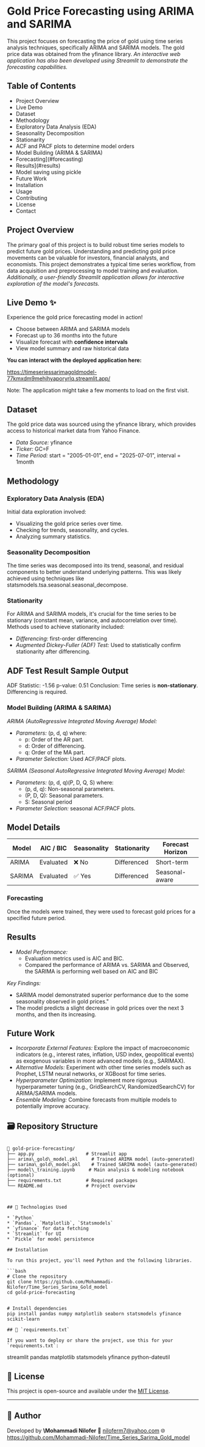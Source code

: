 # Gold Price Forecasting using ARIMA and SARIMA

This project focuses on forecasting the price of gold using time series analysis techniques, specifically ARIMA and SARIMA models. The gold price data was obtained from the yfinance library. *An interactive web application has also been developed using Streamlit to demonstrate the forecasting capabilities.*

## Table of Contents

- Project Overview
- Live Demo 
- Dataset
- Methodology
- Exploratory Data Analysis (EDA)
- Seasonality Decomposition
- Stationarity
- ACF and PACF plots to determine model orders
- Model Building (ARIMA & SARIMA)
- Forecasting](#forecasting)
- Results](#results)
- Model saving using pickle 
- Future Work
- Installation
- Usage
- Contributing
- License
- Contact

## Project Overview

The primary goal of this project is to build robust time series models to predict future gold prices. Understanding and predicting gold price movements can be valuable for investors, financial analysts, and economists. This project demonstrates a typical time series workflow, from data acquisition and preprocessing to model training and evaluation. *Additionally, a user-friendly Streamlit application allows for interactive exploration of the model's forecasts.*

## Live Demo ✨

Experience the gold price forecasting model in action!

- Choose between ARIMA and SARIMA models
- Forecast up to 36 months into the future
- Visualize forecast with **confidence intervals**
- View model summary and raw historical data

 **You can interact with the deployed application here:**

https://timeseriessarimagoldmodel-77kmxdm9mehjhyaporyrlq.streamlit.app/


Note: The application might take a few moments to load on the first visit.

## Dataset

The gold price data was sourced using the yfinance library, which provides access to historical market data from Yahoo Finance.

- *Data Source:* yfinance
- *Ticker:* GC=F 
- *Time Period:* start = "2005-01-01", end = "2025-07-01", interval = 1month


## Methodology

### Exploratory Data Analysis (EDA)

Initial data exploration involved:
- Visualizing the gold price series over time.
- Checking for trends, seasonality, and cycles.
- Analyzing summary statistics.

### Seasonality Decomposition

The time series was decomposed into its trend, seasonal, and residual components to better understand underlying patterns. This was likely achieved using techniques like statsmodels.tsa.seasonal.seasonal_decompose.

### Stationarity

For ARIMA and SARIMA models, it's crucial for the time series to be stationary (constant mean, variance, and autocorrelation over time). Methods used to achieve stationarity included:
- *Differencing:* first-order differencing
- *Augmented Dickey-Fuller (ADF) Test:* Used to statistically confirm stationarity after differencing.

## ADF Test Result Sample Output

ADF Statistic: -1.56
p-value: 0.51
Conclusion: Time series is **non-stationary**. Differencing is required.

### Model Building (ARIMA & SARIMA)

*ARIMA (AutoRegressive Integrated Moving Average) Model:*
- *Parameters:* (p, d, q) where:
    - p: Order of the AR part.
    - d: Order of differencing.
    - q: Order of the MA part.
- *Parameter Selection:* Used ACF/PACF plots.

*SARIMA (Seasonal AutoRegressive Integrated Moving Average) Model:*
- *Parameters:* (p, d, q)(P, D, Q, S) where:
    - (p, d, q): Non-seasonal parameters.
    - (P, D, Q): Seasonal parameters.
    - S: Seasonal period
- *Parameter Selection:* seasonal ACF/PACF plots.

## Model Details

| Model  | AIC / BIC | Seasonality | Stationarity | Forecast Horizon |
| ------ | --------- | ----------- | ------------ | ---------------- |
| ARIMA  | Evaluated | ❌ No        | Differenced  | Short-term       |
| SARIMA | Evaluated | ✅ Yes       | Differenced  | Seasonal-aware  

### Forecasting

Once the models were trained, they were used to forecast gold prices for a specified future period.

## Results


- *Model Performance:*
    - Evaluation metrics used is AIC and BIC.
    - Compared the performance of ARIMA vs. SARIMA and Observed, the SARIMA is performing well based on AIC and BIC
  

*Key Findings:*
- SARIMA model demonstrated superior performance due to the some seasonality observed in gold prices."
- The model predicts a slight decrease in gold prices over the next 3 months, and then its increasing.

## Future Work

- *Incorporate External Features:* Explore the impact of macroeconomic indicators (e.g., interest rates, inflation, USD index, geopolitical events) as exogenous variables in more advanced models (e.g., SARIMAX).
- *Alternative Models:* Experiment with other time series models such as Prophet, LSTM neural networks, or XGBoost for time series.
- *Hyperparameter Optimization:* Implement more rigorous hyperparameter tuning (e.g., GridSearchCV, RandomizedSearchCV) for ARIMA/SARIMA models.
- *Ensemble Modeling:* Combine forecasts from multiple models to potentially improve accuracy.


## 🗃️ Repository Structure

```

📁 gold-price-forecasting/
├── app.py                   # Streamlit app
├── arima\_gold\_model.pkl     # Trained ARIMA model (auto-generated)
├── sarima\_gold\_model.pkl    # Trained SARIMA model (auto-generated)
├── model\_training.ipynb     # Main analysis & modeling notebook (optional)
├── requirements.txt         # Required packages
└── README.md                # Project overview



## 🧰 Technologies Used

* `Python`
* `Pandas`, `Matplotlib`, `Statsmodels`
* `yfinance` for data fetching
* `Streamlit` for UI
* `Pickle` for model persistence

## Installation

To run this project, you'll need Python and the following libraries.

```bash
# Clone the repository
git clone https://github.com/Mohammadi-Nilofer/Time_Series_Sarima_Gold_model
cd gold-price-forecasting


# Install dependencies
pip install pandas numpy matplotlib seaborn statsmodels yfinance scikit-learn

## 📌 `requirements.txt`

If you want to deploy or share the project, use this for your `requirements.txt`:

```

streamlit
pandas
matplotlib
statsmodels
yfinance
python-dateutil


## 📄 License

This project is open-source and available under the [MIT License](LICENSE).

---

## 👤 Author

Developed by **\Mohammadi Nilofer**
📧 niloferm7@yahoo.com
🌐 https://github.com/Mohammadi-Nilofer/Time_Series_Sarima_Gold_model
